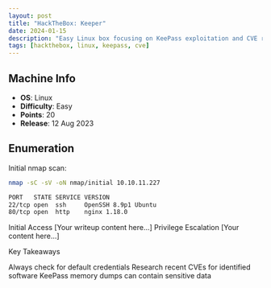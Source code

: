 ```yaml
---
layout: post
title: "HackTheBox: Keeper"
date: 2024-01-15
description: "Easy Linux box focusing on KeePass exploitation and CVE research"
tags: [hackthebox, linux, keepass, cve]
---
```


## Machine Info
- **OS**: Linux
- **Difficulty**: Easy
- **Points**: 20
- **Release**: 12 Aug 2023

## Enumeration

Initial nmap scan:

```bash
nmap -sC -sV -oN nmap/initial 10.10.11.227

PORT   STATE SERVICE VERSION
22/tcp open  ssh     OpenSSH 8.9p1 Ubuntu
80/tcp open  http    nginx 1.18.0
```
Initial Access
[Your writeup content here...]
Privilege Escalation
[Your content here...]

Key Takeaways

Always check for default credentials
Research recent CVEs for identified software
KeePass memory dumps can contain sensitive data
